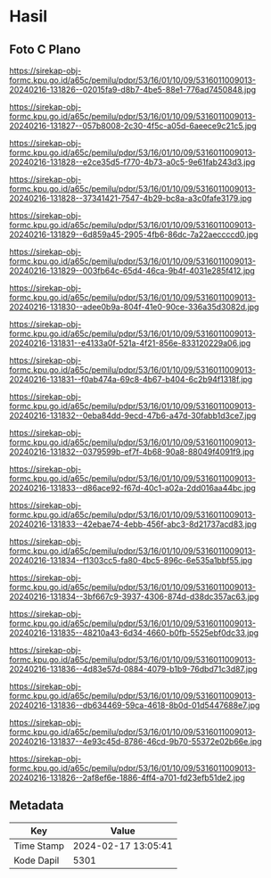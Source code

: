 # Hasil

## Foto C Plano

https://sirekap-obj-formc.kpu.go.id/a65c/pemilu/pdpr/53/16/01/10/09/5316011009013-20240216-131826--02015fa9-d8b7-4be5-88e1-776ad7450848.jpg

https://sirekap-obj-formc.kpu.go.id/a65c/pemilu/pdpr/53/16/01/10/09/5316011009013-20240216-131827--057b8008-2c30-4f5c-a05d-6aeece9c21c5.jpg

https://sirekap-obj-formc.kpu.go.id/a65c/pemilu/pdpr/53/16/01/10/09/5316011009013-20240216-131828--e2ce35d5-f770-4b73-a0c5-9e61fab243d3.jpg

https://sirekap-obj-formc.kpu.go.id/a65c/pemilu/pdpr/53/16/01/10/09/5316011009013-20240216-131828--37341421-7547-4b29-bc8a-a3c0fafe3179.jpg

https://sirekap-obj-formc.kpu.go.id/a65c/pemilu/pdpr/53/16/01/10/09/5316011009013-20240216-131829--6d859a45-2905-4fb6-86dc-7a22aeccccd0.jpg

https://sirekap-obj-formc.kpu.go.id/a65c/pemilu/pdpr/53/16/01/10/09/5316011009013-20240216-131829--003fb64c-65d4-46ca-9b4f-4031e285f412.jpg

https://sirekap-obj-formc.kpu.go.id/a65c/pemilu/pdpr/53/16/01/10/09/5316011009013-20240216-131830--adee0b9a-804f-41e0-90ce-336a35d3082d.jpg

https://sirekap-obj-formc.kpu.go.id/a65c/pemilu/pdpr/53/16/01/10/09/5316011009013-20240216-131831--e4133a0f-521a-4f21-856e-833120229a06.jpg

https://sirekap-obj-formc.kpu.go.id/a65c/pemilu/pdpr/53/16/01/10/09/5316011009013-20240216-131831--f0ab474a-69c8-4b67-b404-6c2b94f1318f.jpg

https://sirekap-obj-formc.kpu.go.id/a65c/pemilu/pdpr/53/16/01/10/09/5316011009013-20240216-131832--0eba84dd-9ecd-47b6-a47d-30fabb1d3ce7.jpg

https://sirekap-obj-formc.kpu.go.id/a65c/pemilu/pdpr/53/16/01/10/09/5316011009013-20240216-131832--0379599b-ef7f-4b68-90a8-88049f4091f9.jpg

https://sirekap-obj-formc.kpu.go.id/a65c/pemilu/pdpr/53/16/01/10/09/5316011009013-20240216-131833--d86ace92-f67d-40c1-a02a-2dd016aa44bc.jpg

https://sirekap-obj-formc.kpu.go.id/a65c/pemilu/pdpr/53/16/01/10/09/5316011009013-20240216-131833--42ebae74-4ebb-456f-abc3-8d21737acd83.jpg

https://sirekap-obj-formc.kpu.go.id/a65c/pemilu/pdpr/53/16/01/10/09/5316011009013-20240216-131834--f1303cc5-fa80-4bc5-896c-6e535a1bbf55.jpg

https://sirekap-obj-formc.kpu.go.id/a65c/pemilu/pdpr/53/16/01/10/09/5316011009013-20240216-131834--3bf667c9-3937-4306-874d-d38dc357ac63.jpg

https://sirekap-obj-formc.kpu.go.id/a65c/pemilu/pdpr/53/16/01/10/09/5316011009013-20240216-131835--48210a43-6d34-4660-b0fb-5525ebf0dc33.jpg

https://sirekap-obj-formc.kpu.go.id/a65c/pemilu/pdpr/53/16/01/10/09/5316011009013-20240216-131836--4d83e57d-0884-4079-b1b9-76dbd71c3d87.jpg

https://sirekap-obj-formc.kpu.go.id/a65c/pemilu/pdpr/53/16/01/10/09/5316011009013-20240216-131836--db634469-59ca-4618-8b0d-01d5447688e7.jpg

https://sirekap-obj-formc.kpu.go.id/a65c/pemilu/pdpr/53/16/01/10/09/5316011009013-20240216-131837--4e93c45d-8786-46cd-9b70-55372e02b66e.jpg

https://sirekap-obj-formc.kpu.go.id/a65c/pemilu/pdpr/53/16/01/10/09/5316011009013-20240216-131826--2af8ef6e-1886-4ff4-a701-fd23efb51de2.jpg


## Metadata

| Key        | Value               |
| ---------- | ------------------- |
| Time Stamp | 2024-02-17 13:05:41 |
| Kode Dapil | 5301                |



